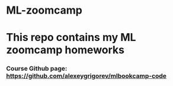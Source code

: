 # ML-zoomcamp

# This repo contains my ML zoomcamp homeworks

### Course Github page: https://github.com/alexeygrigorev/mlbookcamp-code